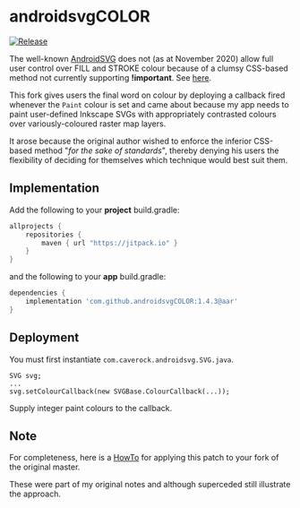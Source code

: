 # androidsvgCOLOR

[![Release](https://jitpack.io/v/MPArnold/androidsvgCOLOR.svg)](https://jitpack.io/#MPArnold/androidsvgCOLOR)

The well-known [AndroidSVG](https://github.com/BigBadaboom/androidsvg) does not (as at November 2020) allow full user control over FILL and STROKE colour because of a clumsy CSS-based method not currently supporting **!important**. See [here](https://stackoverflow.com/questions/64472191).

This fork gives users the final word on colour by deploying a callback fired whenever the `Paint` colour is set and came about because my app needs to paint user-defined Inkscape SVGs with appropriately contrasted colours over variously-coloured raster map layers.

It arose because the original author wished to enforce the inferior CSS-based method "_for the sake of standards_", thereby denying his users the flexibility of deciding for themselves which technique would best suit them.

## Implementation
Add the following to your **project** build.gradle:
```gradle
allprojects {
    repositories {
        maven { url "https://jitpack.io" }
    }
}
```
and the following to your **app** build.gradle:
```gradle
dependencies {
    implementation 'com.github.androidsvgCOLOR:1.4.3@aar'
}
```

## Deployment
You must first instantiate `com.caverock.androidsvg.SVG.java`.
```
SVG svg;
...
svg.setColourCallback(new SVGBase.ColourCallback(...));
```
Supply integer paint colours to the callback.

## Note

For completeness, here is a [HowTo](https://github.com/MPArnold/androidsvgCOLOR/blob/master/HowTo.java) for applying this patch to your fork of the original master.

These were part of my original notes and although superceded still illustrate the approach.
